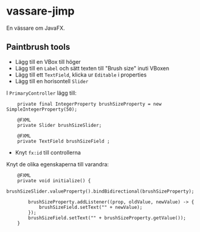 # vassare-jimp

En vässare om JavaFX.

## Paintbrush tools

* Lägg till en VBox till höger
* Lägg till en `Label` och sätt texten till "Brush size" inuti VBoxen
* Lägg till ett `TextField`, klicka ur `Editable` i properties
* Lägg till en horisontell `Slider`

I `PrimaryController` lägg till:

```
    private final IntegerProperty brushSizeProperty = new SimpleIntegerProperty(50);

    @FXML
    private Slider brushSizeSlider;

    @FXML
    private TextField brushSizeField ;
```

* Knyt `fx:id` till controllerna

Knyt de olika egenskaperna till varandra:

``` 
    @FXML
    private void initialize() {
        brushSizeSlider.valueProperty().bindBidirectional(brushSizeProperty);

        brushSizeProperty.addListener((prop, oldValue, newValue) -> {
            brushSizeField.setText("" + newValue);
        });
        brushSizeField.setText("" + brushSizeProperty.getValue());
    }
```